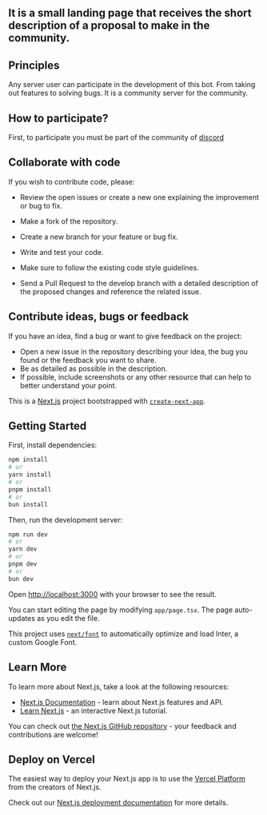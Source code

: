 ## It is a small landing page that receives the short description of a proposal to make in the community.

## Principles


Any server user can participate in the development of this bot. From taking out features to solving bugs. It is a community server for the community.

## How to participate?

First, to participate you must be part of the community of [discord](https://discord.gg/P7g9XJ4URc)


## Collaborate with code
If you wish to contribute code, please:

- Review the open issues or create a new one explaining the improvement or bug to fix.

- Make a fork of the repository.

- Create a new branch for your feature or bug fix.

- Write and test your code.

- Make sure to follow the existing code style guidelines.

- Send a Pull Request to the develop branch with a detailed description of the proposed changes and reference the related issue.

## Contribute ideas, bugs or feedback

If you have an idea, find a bug or want to give feedback on the project:

- Open a new issue in the repository describing your idea, the bug you found or the feedback you want to share.
- Be as detailed as possible in the description.
- If possible, include screenshots or any other resource that can help to better understand your point.


This is a [Next.js](https://nextjs.org/) project bootstrapped with [`create-next-app`](https://github.com/vercel/next.js/tree/canary/packages/create-next-app).

## Getting Started

First, install dependencies:

```bash
npm install
# or
yarn install
# or
pnpm install
# or
bun install
```


Then, run the development server:

```bash
npm run dev
# or
yarn dev
# or
pnpm dev
# or
bun dev
```

Open [http://localhost:3000](http://localhost:3000) with your browser to see the result.

You can start editing the page by modifying `app/page.tsx`. The page auto-updates as you edit the file.

This project uses [`next/font`](https://nextjs.org/docs/basic-features/font-optimization) to automatically optimize and load Inter, a custom Google Font.

## Learn More

To learn more about Next.js, take a look at the following resources:

- [Next.js Documentation](https://nextjs.org/docs) - learn about Next.js features and API.
- [Learn Next.js](https://nextjs.org/learn) - an interactive Next.js tutorial.

You can check out [the Next.js GitHub repository](https://github.com/vercel/next.js/) - your feedback and contributions are welcome!

## Deploy on Vercel

The easiest way to deploy your Next.js app is to use the [Vercel Platform](https://vercel.com/new?utm_medium=default-template&filter=next.js&utm_source=create-next-app&utm_campaign=create-next-app-readme) from the creators of Next.js.

Check out our [Next.js deployment documentation](https://nextjs.org/docs/deployment) for more details.
